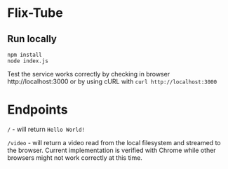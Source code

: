 # Flix-Tube

## Run locally
```
npm install
node index.js
````

Test the service works correctly by checking in browser http://localhost:3000 or by using cURL with `curl http://localhost:3000`

# Endpoints
`/` - will return `Hello World!`

`/video` - will return a video read from the local filesystem and streamed to the browser.
Current implementation is verified with Chrome while other browsers might not work correctly at this time.